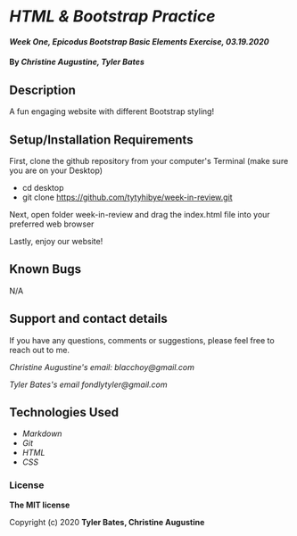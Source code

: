 # _HTML & Bootstrap Practice_

#### _Week One, Epicodus Bootstrap Basic Elements Exercise, 03.19.2020_

#### By _**Christine Augustine, Tyler Bates**_

## Description

A fun engaging website with different Bootstrap styling!

## Setup/Installation Requirements

First, clone the github repository from your computer's Terminal (make sure you are on your Desktop)

* cd desktop
* git clone https://github.com/tytyhibye/week-in-review.git

Next, open folder week-in-review and drag the index.html file into your preferred web browser

Lastly, enjoy our website! 

## Known Bugs

N/A

## Support and contact details

If you have any questions, comments or suggestions, please feel free to reach out to me.

_Christine Augustine's email:_
_blacchoy@gmail.com_

_Tyler Bates's email_
_fondlytyler@gmail.com_

## Technologies Used

* _Markdown_
* _Git_
* _HTML_
* _CSS_ 

### License

**The MIT license**

Copyright (c) 2020 **Tyler Bates, Christine Augustine**